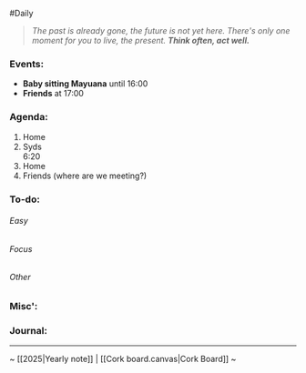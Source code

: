 #Daily
>*The past is already gone, the future is not yet here. There's only one moment for you to live, the present.*
>***Think often, act well.***
### Events:
- **Baby sitting Mayuana** until 16:00
- **Friends** at 17:00
### Agenda:
1. Home
2. Syds  
	6:20
3. Home
4. Friends
	(where are we meeting?)
### To-do:
###### Easy
###### Focus
###### Other
### Misc':

### Journal:


---
~ [[2025|Yearly note]] | [[Cork board.canvas|Cork Board]] ~
